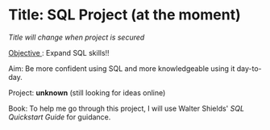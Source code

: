 # Title: SQL Project (at the moment)
*Title will change when project is secured*

<u> Objective </u>: Expand SQL skills!!

Aim: Be more confident using SQL and more knowledgeable using it day-to-day.

Project: **unknown** (still looking for ideas online)

Book: To help me go through this project, I will use Walter Shields' *SQL Quickstart Guide* for guidance.

